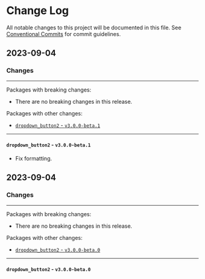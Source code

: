 # Change Log

All notable changes to this project will be documented in this file.
See [Conventional Commits](https://conventionalcommits.org) for commit guidelines.

## 2023-09-04

### Changes

---

Packages with breaking changes:

 - There are no breaking changes in this release.

Packages with other changes:

 - [`dropdown_button2` - `v3.0.0-beta.1`](#dropdown_button2---v300-beta1)

---

#### `dropdown_button2` - `v3.0.0-beta.1`

 - Fix formatting.


## 2023-09-04

### Changes

---

Packages with breaking changes:

 - There are no breaking changes in this release.

Packages with other changes:

 - [`dropdown_button2` - `v3.0.0-beta.0`](#dropdown_button2---v300-beta0)

---

#### `dropdown_button2` - `v3.0.0-beta.0`

